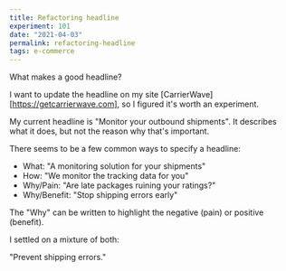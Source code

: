 ```yaml
---
title: Refactoring headline
experiment: 101
date: "2021-04-03"
permalink: refactoring-headline
tags: e-commerce
---
```


What makes a good headline?

I want to update the headline on my site [CarrierWave][https://getcarrierwave.com], so I figured it's worth an experiment.

My current headline is "Monitor your outbound shipments". It describes what it does, but not the reason why that's important.

There seems to be a few common ways to specify a headline:

- What: "A monitoring solution for your shipments"
- How: "We monitor the tracking data for you"
- Why/Pain: "Are late packages ruining your ratings?"
- Why/Benefit: "Stop shipping errors early"

The "Why" can be written to highlight the negative (pain) or positive (benefit).

I settled on a mixture of both:

"Prevent shipping errors."
